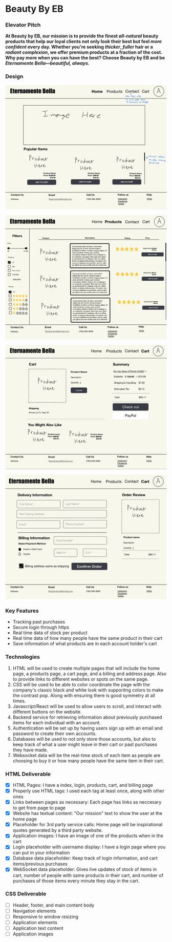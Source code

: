 # Beauty By EB

### Elevator Pitch
**At Beauty by EB, our mission is to provide the finest _all-natural_ beauty products that help our loyal clients not only look their best but feel _more confident_ every day. Whether you're seeking _thicker_, _fuller_ hair or a _radiant complexion_, we offer premium products at a fraction of the cost. Why pay more when you can have the best? Choose Beauty by EB and be _Eternamente Bella—beautiful, always._**

### Design
![Home Page](Images/IMG_0010.jpg)

![Products Page](Images/IMG_0011.jpg)

![Cart Page](Images/IMG_0012.jpg)

![Billing and Addres Page](Images/IMG_0013.jpg)

### Key Features
- Tracking past purchases
- Secure login through https
- Real time data of stock per product
- Real time data of how many people have the same product in their cart
- Save information of what products are in each account holder's cart

### Technologies
1. HTML will be used to create multiple pages that will include the home page, a products page, a cart page, and a billing and address page. Also to provide links to different websites or spots on the same page.
2. CSS will be used to be able to color coordinate the page with the company's classic black and white look with supporitng colors to make the contrast pop. Along with ensuring there is good symmetry at all times.
3. Javascript/React will be used to allow users to scroll, and interact with different buttons on the website.
4. Backend service for retrieving information about previously purchased items for each individual with an account.
5. Authentication will be set up by having users sign up with an email and password to create their own accounts.
6. Databases will be used to not only store those accounts, but also to keep track of what a user might leave in their cart or past purchases they have made.
7. Websocket data will be the real-time stock of each item as people are choosing to buy it or how many people have the same item in their cart.

### HTML Deliverable

- [x] HTML Pages: I have a index, login, products, cart, and billing page
- [x] Properly use HTML tags: I used each tag at least once, along with other ones
- [x] Links between pages as necessary: Each page has links as neccesary to get from page to page
- [x] Website has textual content: "Our mission" text to show the user at the home page
- [x] Placeholder for 3rd party service calls: Home page will be inspirational quotes generated by a third party website.
- [x] Application images: I have an image of one of the products when in the cart
- [x] Login placeholder with username display: I have a login page where you can put in your information
- [x] Database data placeholder: Keep track of login information, and cart items/previous purchases
- [x] WebSocket data placeholder: Gives live updates of stock of items in cart, number of people with same products in their cart, and number of purchases of those items every minute they stay in the cart.

### CSS Deliverable

- [ ] Header, footer, and main content body
- [ ] Navigation elements
- [ ] Responsive to window resizing
- [ ] Application elements
- [ ] Application text content
- [ ] Application images
